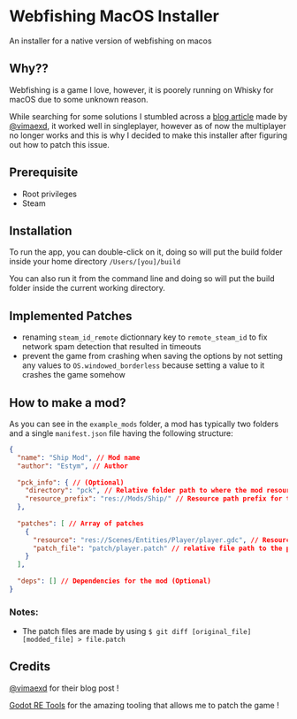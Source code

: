 # Webfishing MacOS Installer

An installer for a native version of webfishing on macos

## Why??

Webfishing is a game I love, however, it is poorely running on Whisky for macOS due to some unknown reason.

While searching for some solutions I stumbled across a [blog article](https://mae.wtf/blog/28102024-webfishing-mac) made by [@vimaexd](https://github.com/vimaexd),
it worked well in singleplayer, however as of now the multiplayer no longer works and this is why I decided to make this installer after figuring out how to patch this issue.


## Prerequisite
- Root privileges
- Steam

## Installation

To run the app, you can double-click on it, doing so will put the build folder inside your home directory `/Users/[you]/build`

You can also run it from the command line and doing so will put the build folder inside the current working directory.

## Implemented Patches

- renaming `steam_id_remote` dictionnary key to `remote_steam_id` to fix network spam detection that resulted in timeouts
- prevent the game from crashing when saving the options by not setting any values to `OS.windowed_borderless` because setting a value to it crashes the game somehow

## How to make a mod?

As you can see in the `example_mods` folder, a mod has typically two folders and a single `manifest.json` file having the following structure:
```json
{
  "name": "Ship Mod", // Mod name
  "author": "Estym", // Author
  
  "pck_info": { // (Optional)
    "directory": "pck", // Relative folder path to where the mod resources are
    "resource_prefix": "res://Mods/Ship/" // Resource path prefix for the mod resources
  },
  
  "patches": [ // Array of patches
    {
      "resource": "res://Scenes/Entities/Player/player.gdc", // Resource to patch
      "patch_file": "patch/player.patch" // relative file path to the patch file
    }
  ],
  
  "deps": [] // Dependencies for the mod (Optional)
}
```

### Notes:
- The patch files are made by using `$ git diff [original_file] [modded_file] > file.patch`

## Credits

[@vimaexd](https://github.com/vimaexd) for their blog post !

[Godot RE Tools](https://github.com/GDRETools/gdsdecomp) for the amazing tooling that allows me to patch the game !
